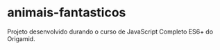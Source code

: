 # animais-fantasticos
Projeto desenvolvido durando o curso de JavaScript Completo ES6+ do Origamid.

